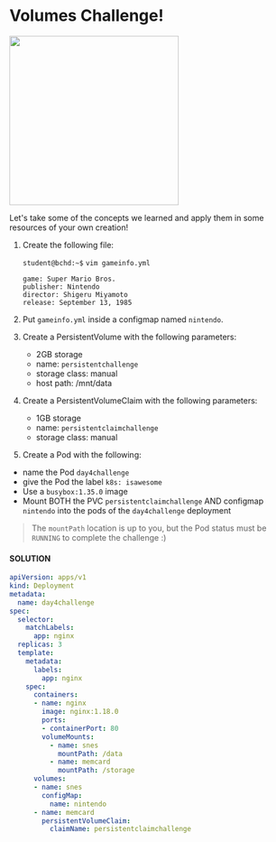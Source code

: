 # Volumes Challenge!

<img src="https://assets.ubuntu.com/v1/64cf3b1b-now-witness-the-power-of-this-fully-operational-kubernetes-cluster.jpeg" width="300"/>

Let's take some of the concepts we learned and apply them in some resources of your own creation!

1. Create the following file:

    `student@bchd:~$` `vim gameinfo.yml`

    ```
    game: Super Mario Bros.
    publisher: Nintendo
    director: Shigeru Miyamoto
    release: September 13, 1985
    ```

0. Put `gameinfo.yml` inside a configmap named `nintendo`.

0. Create a PersistentVolume with the following parameters:

    - 2GB storage
    - name: `persistentchallenge`
    - storage class: manual
    - host path: /mnt/data

0. Create a PersistentVolumeClaim with the following parameters:

    - 1GB storage
    - name: `persistentclaimchallenge`
    - storage class: manual

0. Create a Pod with the following:
- name the Pod `day4challenge`
- give the Pod the label `k8s: isawesome`
- Use a `busybox:1.35.0` image
- Mount BOTH the PVC `persistentclaimchallenge` AND configmap `nintendo` into the pods of the `day4challenge` deployment
> The `mountPath` location is up to you, but the Pod status must be `RUNNING` to complete the challenge :)

#### SOLUTION

```yaml
apiVersion: apps/v1
kind: Deployment
metadata:
  name: day4challenge
spec:
  selector:
    matchLabels:
      app: nginx
  replicas: 3
  template:
    metadata:
      labels:
        app: nginx
    spec:
      containers:
      - name: nginx
        image: nginx:1.18.0
        ports:
        - containerPort: 80
        volumeMounts:
          - name: snes
            mountPath: /data
          - name: memcard
            mountPath: /storage
      volumes:
      - name: snes
        configMap:
          name: nintendo
      - name: memcard
        persistentVolumeClaim:
          claimName: persistentclaimchallenge
```

